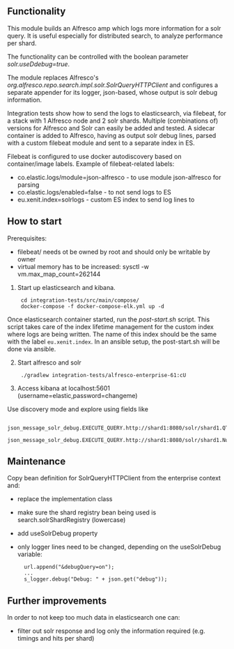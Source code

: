 ## Functionality

This module builds an Alfresco amp which logs more information for a solr query. It is useful especially for distributed search, to analyze performance per shard.

The functionality can be controlled with the boolean parameter *solr.useDdebug=true*.

The module replaces Alfresco's *org.alfresco.repo.search.impl.solr.SolrQueryHTTPClient* and configures a separate appender for its logger, json-based, whose output is solr debug information.

Integration tests show how to send the logs to elasticsearch, via filebeat, for a stack with 1 Alfresco node and 2 solr shards. Multiple (combinations of) versions for Alfresco and Solr can easily be added and tested. A sidecar container is added to Alfresco, having as output solr debug lines, parsed with a custom filebeat module and sent to a separate index in ES.

Filebeat is configured to use docker autodiscovery based on container/image labels. Example of filebeat-related labels:

  * co.elastic.logs/module=json-alfresco - to use module json-alfresco for parsing
  * co.elastic.logs/enabled=false - to not send logs to ES
  * eu.xenit.index=solrlogs - custom ES index to send log lines to

## How to start

Prerequisites:

* filebeat/ needs ot be owned by root and should only be writable by owner
* virtual memory has to be increased: sysctl -w vm.max_map_count=262144

1. Start up elasticsearch and kibana.

        cd integration-tests/src/main/compose/
        docker-compose -f docker-compose-elk.yml up -d

Once elasticsearch container started, run the *post-start.sh* script. This script takes care of the index lifetime management for the custom index where logs are being written. The name of this index should be the same with the label `eu.xenit.index`. In an ansible setup, the post-start.sh will be done via ansible.

2. Start alfresco and solr

        ./gradlew integration-tests/alfresco-enterprise-61:cU


3. Access kibana at localhost:5601 (username=elastic,password=changeme)

Use discovery mode and explore using fields like

        json_message_solr_debug.EXECUTE_QUERY.http://shard1:8080/solr/shard1.QTime
        json_message_solr_debug.EXECUTE_QUERY.http://shard1:8080/solr/shard1.NumFound

## Maintenance

Copy bean definition for SolrQueryHTTPClient from the enterprise context and:

* replace the implementation class
* make sure the shard registry bean being used is search.solrShardRegistry (lowercase)
* add useSolrDebug property


* only logger lines need to be changed, depending on the useSolrDebug variable:

        url.append("&debugQuery=on");
        ...
        s_logger.debug("Debug: " + json.get("debug"));

## Further improvements

In order to not keep too much data in elasticsearch one can:

  * filter out solr response and log only the information required (e.g. timings and hits per shard)


